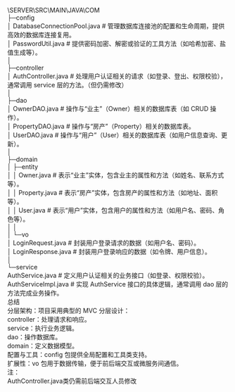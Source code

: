 \SERVER\SRC\MAIN\JAVA\COM  
├─config  
│      DatabaseConnectionPool.java  # 管理数据库连接池的配置和生命周期，提供高效的数据库连接复用。  
│      PasswordUtil.java            # 提供密码加密、解密或验证的工具方法（如哈希加密、盐值生成等）。  
│  
├─controller  
│      AuthController.java          # 处理用户认证相关的请求（如登录、登出、权限校验），通常调用 service 层的方法。（但仍需修改）  
│  
├─dao  
│      OwnerDAO.java                # 操作与“业主”（Owner）相关的数据库表（如 CRUD 操作）。  
│      PropertyDAO.java             # 操作与“房产”（Property）相关的数据库表。  
│      UserDAO.java                 # 操作与“用户”（User）相关的数据库表（如用户信息查询、更新）。  
│  
├─domain  
│  ├─entity  
│  │      Owner.java               # 表示“业主”实体，包含业主的属性和方法（如姓名、联系方式等）。  
│  │      Property.java            # 表示“房产”实体，包含房产的属性和方法（如地址、面积等）。  
│  │      User.java                # 表示“用户”实体，包含用户的属性和方法（如用户名、密码、角色等）。  
│  │  
│  └─vo  
│          LoginRequest.java       # 封装用户登录请求的数据（如用户名、密码）。  
│          LoginResponse.java      # 封装用户登录响应的数据（如令牌、用户信息）。  
│  
└─service  
        AuthService.java           # 定义用户认证相关的业务接口（如登录、权限校验）。  
        AuthServiceImpl.java       # 实现 AuthService 接口的具体逻辑，通常调用 dao 层的方法完成业务操作。  
总结  
分层架构：项目采用典型的 MVC 分层设计：  
controller：处理请求和响应。  
service：执行业务逻辑。  
dao：操作数据库。  
domain：定义数据模型。  
配置与工具：config 包提供全局配置和工具类支持。  
扩展性：vo 包用于数据传输，便于前后端交互或微服务间通信。  
注：  
AuthController.java类仍需前后端交互人员修改
